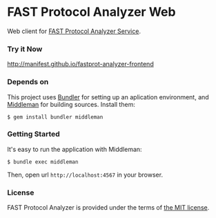 # FAST Protocol Analyzer Web

Web client for [FAST Protocol Analyzer Service][fpas].

### Try it Now

http://manifest.github.io/fastprot-analyzer-frontend

### Depends on

This project uses [Bundler][bundler] for setting up an aplication environment, and [Middleman][middleman] for building sources. Install them:

	$ gem install bundler middleman

### Getting Started

It's easy to run the application with Middleman:

	$ bundle exec middleman

Then, open url `http://localhost:4567` in your browser.

### License

FAST Protocol Analyzer is provided under the terms of [the MIT license][license].

[fpas]:https://github.com/manifest/fastprot-analyzer-backend
[bundler]:http://bundler.io
[middleman]:http://middlemanapp.com
[license]:http://www.opensource.org/licenses/MIT

